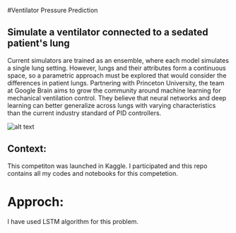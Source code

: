 #Ventilator Pressure Prediction

## Simulate a ventilator connected to a sedated patient's lung

Current simulators are trained as an ensemble, where each model simulates a single lung setting. However, lungs and their attributes form a continuous space, so a parametric approach must be explored that would consider the differences in patient lungs. Partnering with Princeton University, the team at Google Brain aims to grow the community around machine learning for mechanical ventilation control. They believe that neural networks and deep learning can better generalize across lungs with varying characteristics than the current industry standard of PID controllers.

![alt text](https://github.com/Bakar31/Google-Brain-Ventilator-Pressure-Prediction/blob/master/img.png)

## Context:
This competiton was launched in Kaggle. I participated and this repo contains all my codes and notebooks for this competetion.

# Approch:
I have used LSTM algorithm for this problem.
